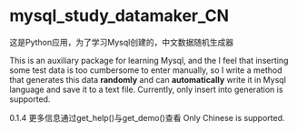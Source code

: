 # mysql_study_datamaker_CN
这是Python应用，为了学习Mysql创建的，中文数据随机生成器

This is an auxiliary package for learning Mysql, and the I feel that inserting some test data is too cumbersome to enter manually, so I write a method that generates this data **randomly** and can **automatically** write it in Mysql language and save it to a text file. Currently, only insert into generation is supported.

0.1.4 更多信息通过get_help()与get_demo()查看
Only Chinese is supported.
